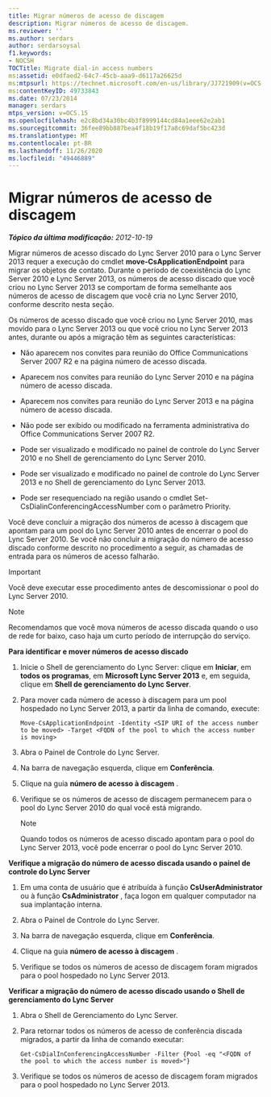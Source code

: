 ```yaml
---
title: Migrar números de acesso de discagem
description: Migrar números de acesso de discagem.
ms.reviewer: ''
ms.author: serdars
author: serdarsoysal
f1.keywords:
- NOCSH
TOCTitle: Migrate dial-in access numbers
ms:assetid: e0dfaed2-64c7-45cb-aaa9-d6117a26625d
ms:mtpsurl: https://technet.microsoft.com/en-us/library/JJ721909(v=OCS.15)
ms:contentKeyID: 49733843
ms.date: 07/23/2014
manager: serdars
mtps_version: v=OCS.15
ms.openlocfilehash: e2c8bd34a30bc4b3f8999144cd84a1eee62e2ab1
ms.sourcegitcommit: 36fee89bb887bea4f18b19f17a8c69daf5bc423d
ms.translationtype: MT
ms.contentlocale: pt-BR
ms.lasthandoff: 11/26/2020
ms.locfileid: "49446889"
---
```

# <a name="migrate-dial-in-access-numbers"></a>Migrar números de acesso de discagem

<div data-xmlns="http://www.w3.org/1999/xhtml">

<div class="topic" data-xmlns="http://www.w3.org/1999/xhtml" data-msxsl="urn:schemas-microsoft-com:xslt" data-cs="https://msdn.microsoft.com/">

<div data-asp="https://msdn2.microsoft.com/asp">



</div>

<div id="mainSection">

<div id="mainBody">

<span> </span>

_**Tópico da última modificação:** 2012-10-19_

Migrar números de acesso discado do Lync Server 2010 para o Lync Server 2013 requer a execução do cmdlet **move-CsApplicationEndpoint** para migrar os objetos de contato. Durante o período de coexistência do Lync Server 2010 e Lync Server 2013, os números de acesso discado que você criou no Lync Server 2013 se comportam de forma semelhante aos números de acesso de discagem que você cria no Lync Server 2010, conforme descrito nesta seção.

Os números de acesso discado que você criou no Lync Server 2010, mas movido para o Lync Server 2013 ou que você criou no Lync Server 2013 antes, durante ou após a migração têm as seguintes características:

  - Não aparecem nos convites para reunião do Office Communications Server 2007 R2 e na página número de acesso discada.

  - Aparecem nos convites para reunião do Lync Server 2010 e na página número de acesso discada.

  - Aparecem nos convites para reunião do Lync Server 2013 e na página número de acesso discada.

  - Não pode ser exibido ou modificado na ferramenta administrativa do Office Communications Server 2007 R2.

  - Pode ser visualizado e modificado no painel de controle do Lync Server 2010 e no Shell de gerenciamento do Lync Server 2010.

  - Pode ser visualizado e modificado no painel de controle do Lync Server 2013 e no Shell de gerenciamento do Lync Server 2013.

  - Pode ser resequenciado na região usando o cmdlet Set-CsDialinConferencingAccessNumber com o parâmetro Priority.

Você deve concluir a migração dos números de acesso à discagem que apontam para um pool do Lync Server 2010 antes de encerrar o pool do Lync Server 2010. Se você não concluir a migração do número de acesso discado conforme descrito no procedimento a seguir, as chamadas de entrada para os números de acesso falharão.

<div>


> [!IMPORTANT]  
> Você deve executar esse procedimento antes de descomissionar o pool do Lync Server 2010.



</div>

<div>


> [!NOTE]  
> Recomendamos que você mova números de acesso discada quando o uso de rede for baixo, caso haja um curto período de interrupção do serviço.



</div>

**Para identificar e mover números de acesso discado**

1.  Inicie o Shell de gerenciamento do Lync Server: clique em **Iniciar**, em **todos os programas**, em **Microsoft Lync Server 2013** e, em seguida, clique em **Shell de gerenciamento do Lync Server**.

2.  Para mover cada número de acesso à discagem para um pool hospedado no Lync Server 2013, a partir da linha de comando, execute:
    
        Move-CsApplicationEndpoint -Identity <SIP URI of the access number to be moved> -Target <FQDN of the pool to which the access number is moving>

3.  Abra o Painel de Controle do Lync Server.

4.  Na barra de navegação esquerda, clique em **Conferência**.

5.  Clique na guia **número de acesso à discagem** .

6.  Verifique se os números de acesso de discagem permanecem para o pool do Lync Server 2010 do qual você está migrando.
    
    <div>
    

    > [!NOTE]  
    > Quando todos os números de acesso discado apontam para o pool do Lync Server 2013, você pode encerrar o pool do Lync Server 2010.

    
    </div>

**Verifique a migração do número de acesso discada usando o painel de controle do Lync Server**

1.  Em uma conta de usuário que é atribuída à função **CsUserAdministrator** ou à função **CsAdministrator** , faça logon em qualquer computador na sua implantação interna.

2.  Abra o Painel de Controle do Lync Server.

3.  Na barra de navegação esquerda, clique em **Conferência**.

4.  Clique na guia **número de acesso à discagem** .

5.  Verifique se todos os números de acesso de discagem foram migrados para o pool hospedado no Lync Server 2013.

**Verificar a migração do número de acesso discado usando o Shell de gerenciamento do Lync Server**

1.  Abra o Shell de Gerenciamento do Lync Server.

2.  Para retornar todos os números de acesso de conferência discada migrados, a partir da linha de comando executar:
    
        Get-CsDialInConferencingAccessNumber -Filter {Pool -eq "<FQDN of the pool to which the access number is moved>"}

3.  Verifique se todos os números de acesso de discagem foram migrados para o pool hospedado no Lync Server 2013.

</div>

<span> </span>

</div>

</div>

</div>

